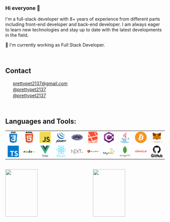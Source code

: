 ### Hi everyone 👋

I'm a full-stack developer with 8+ years of experience from different parts including front-end developer and back-end developer. I am always eager to learn new technologies and stay up to date with the latest developments in the field.

🤔 I'm currently working as Full Stack Developer.<br/>

<br />

## Contact
<img width="16" height="16" src="https://github.com/ErickSimoes/email-icon/blob/master/gp.png" />&nbsp;&nbsp;prettypet2137@gmail.com<br />
<img width="16" height="16" src="https://user-images.githubusercontent.com/49933115/139837223-bf23d3a9-4638-4e17-994a-ac8678d5f517.png" />&nbsp;&nbsp;<a href="https://t.me/prettypet2137">@prettypet2137</a><br />
<img width="16" height="16" src="https://raw.githubusercontent.com/leinardi/europecv2013/dac73d2e4ef3dc5dd637dfe97772448436b856b2/ic_skype.png" />&nbsp;&nbsp;<a href="https://join.skype.com/invite/uT0qU3M1hhwo">@prettypet2137</a>

<br />

## Languages and Tools:

<table>
  <tr>
      <td><img src="https://raw.githubusercontent.com/devicons/devicon/master/icons/css3/css3-original-wordmark.svg" alt="css3" width="200" /></td>
      <td><img src="https://raw.githubusercontent.com/devicons/devicon/master/icons/html5/html5-original-wordmark.svg" alt="html5" width="200" /></td>
      <td><img src="https://raw.githubusercontent.com/devicons/devicon/master/icons/javascript/javascript-original.svg" alt="javascript" width="200" /></td>
      <td><img src="https://raw.githubusercontent.com/devicons/devicon/master/icons/jquery/jquery-original-wordmark.svg" alt="jquery" width="200" /></td>
      <td><img src="https://raw.githubusercontent.com/devicons/devicon/master/icons/php/php-original.svg" alt="php" width="200" /></td>
      <td><img src="https://raw.githubusercontent.com/devicons/devicon/master/icons/laravel/laravel-plain-wordmark.svg" alt="laravel" width="200" /></td>
      <td><img src="https://raw.githubusercontent.com/devicons/devicon/master/icons/csharp/csharp-original.svg" alt="csharp" width="200"></td>
      <td><img src="https://raw.githubusercontent.com/devicons/devicon/master/icons/java/java-original.svg" alt="java" width="200" /></td>
      <td><img src="https://github.com/kroim/profile/blob/master/icons/icon_bitcoin.png?raw=true" alt="bitcoin" width="200"></td>
      <td><img src="https://github.com/kroim/profile/blob/master/icons/icon_metamask.png?raw=true" alt="metamask" width="200"></td>
  </tr>  
  <tr>
      <td><img src="https://raw.githubusercontent.com/devicons/devicon/master/icons/typescript/typescript-original.svg" alt="typescript" width="200" /></td>
      <td><img src="https://raw.githubusercontent.com/devicons/devicon/master/icons/nodejs/nodejs-original-wordmark.svg" alt="nodejs" width="200" /></td>
      <td><img src="https://raw.githubusercontent.com/devicons/devicon/master/icons/vuejs/vuejs-original-wordmark.svg" alt="vuejs" width="200" /></td>
      <td><img src="https://raw.githubusercontent.com/devicons/devicon/master/icons/react/react-original-wordmark.svg" alt="react" width="200" /></td>
      <td><img src="https://raw.githubusercontent.com/devicons/devicon/master/icons/nextjs/nextjs-original-wordmark.svg" alt="nextjs" width="200" /></td>
      <td><img src="https://raw.githubusercontent.com/devicons/devicon/master/icons/angularjs/angularjs-original-wordmark.svg" alt="nextjs" width="200" /></td>
      <td><img src="https://raw.githubusercontent.com/devicons/devicon/master/icons/mysql/mysql-original-wordmark.svg" alt="mysql" width="200" /></td>
      <td><img src="https://raw.githubusercontent.com/devicons/devicon/master/icons/mongodb/mongodb-original-wordmark.svg" alt="mongodb" width="200" /></td>
      <td><img src="https://raw.githubusercontent.com/devicons/devicon/master/icons/oracle/oracle-original.svg" alt="oracle" width="200"></td>
      <td><img src="https://raw.githubusercontent.com/devicons/devicon/master/icons/github/github-original-wordmark.svg" alt="github" width="200" /></td>
  </tr>  
</table>

<br />

<div>
<img align="left" width="45%" height="150px" src="https://github-readme-stats.vercel.app/api?username=prettypet2137&show_icons=true&theme=radical&count_private=true">
<img align="right" width="45%" height="150px" src="https://github-readme-stats.vercel.app/api/top-langs/?username=prettypet2137&layout=compact&theme=radical&count_private=true&langs_count=8&exclude_repo=ntt-docomohikari">
</div>
